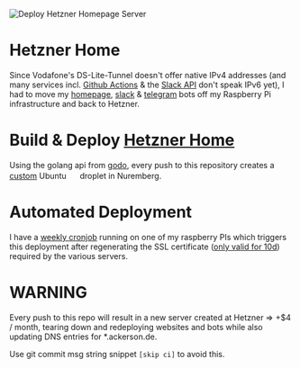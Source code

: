 ![Deploy Hetzner Homepage Server](https://github.com/ackersonde/hetzner_home/workflows/Deploy%20Hetzner%20Homepage%20Server/badge.svg)

# Hetzner Home
Since Vodafone's DS-Lite-Tunnel doesn't offer native IPv4 addresses (and many services incl. [Github Actions](https://github.com/actions/virtual-environments/issues/668) & the [Slack API](https://api.slack.com/authentication/best-practices#ip_allowlisting) don't speak IPv6 yet), I had to move my [homepage](https://ackerson.de), [slack](https://github.com/ackersonde/bender-slackbot) & [telegram](https://github.com/ackersonde/telegram-bot) bots off my Raspberry Pi infrastructure and back to Hetzner.

# Build & Deploy [Hetzner Home](https://cloud.digitalocean.com/droplets)
Using the golang api from [godo](https://github.com/hetzner/...), every push to this repository creates a [custom](https://github.com/ackersonde/hetzner_home/blob/main/scripts/....sh) Ubuntu <img src="https://assets.ubuntu.com/v1/29985a98-ubuntu-logo32.png" width="16"> droplet in Nuremberg.

# Automated Deployment
I have a [weekly cronjob](https://github.com/ackersonde/pi-ops/blob/master/scripts/crontab.txt) running on one of my raspberry PIs which triggers this deployment after regenerating the SSL certificate ([only valid for 10d](https://github.com/ackersonde/pi-ops/blob/master/scripts/gen_new_deploy_keys.sh#L18)) required by the various servers.

# WARNING
Every push to this repo will result in a new server created at Hetzner => +$4 / month, tearing down and redeploying websites and bots while also updating DNS entries for *.ackerson.de.

Use git commit msg string snippet `[skip ci]` to avoid this.
